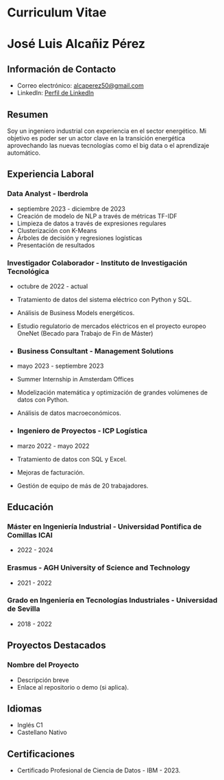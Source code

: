 # Curriculum Vitae

#  José Luis Alcañiz Pérez

## Información de Contacto
- Correo electrónico: alcaperez50@gmail.com
- LinkedIn: [Perfil de LinkedIn](https://www.linkedin.com/in/joseluisalca%C3%B1izperez/)

## Resumen
Soy un ingeniero industrial con experiencia en el sector energético. Mi objetivo es poder ser un actor clave en la transición energética aprovechando las nuevas tecnologías como el big data o el aprendizaje automático.

## Experiencia Laboral
### Data Analyst - Iberdrola
- septiembre 2023 - diciembre de 2023
- Creación de modelo de NLP a través de métricas TF-IDF
- Limpieza de datos a través de expresiones regulares
- Clusterización con K-Means
- Árboles de decisión y regresiones logísticas
- Presentación de resultados
  
### Investigador Colaborador - Instituto de Investigación Tecnológica
- octubre de 2022 - actual
- Tratamiento de datos del sistema eléctrico con Python y SQL.
- Análisis de Business Models energéticos.
- Estudio regulatorio de mercados eléctricos en el proyecto europeo OneNet (Becado para Trabajo de Fin de Máster)
  
- ### Business Consultant - Management Solutions
- mayo 2023 - septiembre 2023
- Summer Internship in Amsterdam Offices
- Modelización matemática y optimización de grandes volúmenes de datos con Python.
- Análisis de datos macroeconómicos.

- ### Ingeniero de Proyectos - ICP Logística
- marzo 2022 - mayo 2022
- Tratamiento de datos con SQL y Excel.
- Mejoras de facturación.
- Gestión de equipo de más de 20 trabajadores.
  
## Educación
### Máster en Ingeniería Industrial - Universidad Pontifica de Comillas ICAI
- 2022 - 2024

### Erasmus - AGH University of Science and Technology 
- 2021 - 2022
  
### Grado en Ingeniería en Tecnologías Industriales - Universidad de Sevilla
- 2018 - 2022
  
## Proyectos Destacados
### Nombre del Proyecto
- Descripción breve
- Enlace al repositorio o demo (si aplica).

## Idiomas
- Inglés C1
- Castellano Nativo

## Certificaciones
- Certificado Profesional de Ciencia de Datos - IBM - 2023.


